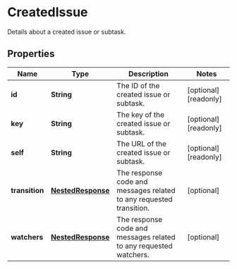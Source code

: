 

# CreatedIssue

Details about a created issue or subtask.

## Properties

| Name | Type | Description | Notes |
|------------ | ------------- | ------------- | -------------|
|**id** | **String** | The ID of the created issue or subtask. |  [optional] [readonly] |
|**key** | **String** | The key of the created issue or subtask. |  [optional] [readonly] |
|**self** | **String** | The URL of the created issue or subtask. |  [optional] [readonly] |
|**transition** | [**NestedResponse**](NestedResponse.md) | The response code and messages related to any requested transition. |  [optional] |
|**watchers** | [**NestedResponse**](NestedResponse.md) | The response code and messages related to any requested watchers. |  [optional] |




